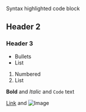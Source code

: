 Syntax highlighted code block

## Header 2
### Header 3

- Bullets
- List

1. Numbered
2. List

**Bold** and _Italic_ and `Code` text

[Link](url) and ![Image](src)
